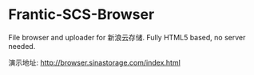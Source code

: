 Frantic-SCS-Browser
===================

File browser and uploader for 新浪云存储. Fully HTML5 based, no server needed.

演示地址: http://browser.sinastorage.com/index.html
